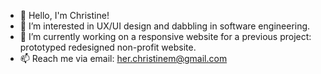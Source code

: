 - 👋 Hello, I'm Christine!
- 👀 I’m interested in UX/UI design and dabbling in software engineering. 
- 🌱 I’m currently working on a responsive website for a previous project: prototyped redesigned non-profit website. 
- 📫 Reach me via email: her.christinem@gmail.com

<!---
xtinemher/xtinemher is a ✨ special ✨ repository because its `README.md` (this file) appears on your GitHub profile.
You can click the Preview link to take a look at your changes.
--->
